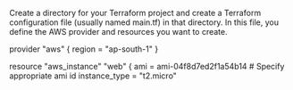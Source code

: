 Create a directory for your Terraform project and create a Terraform configuration file (usually named main.tf) in that directory.
In this file, you define the AWS provider and resources you want to create.


provider "aws" {
  region     = "ap-south-1"
 }

 
resource "aws_instance" "web" {
  ami           = ami-04f8d7ed2f1a54b14 # Specify appropriate ami id
  instance_type = "t2.micro"
